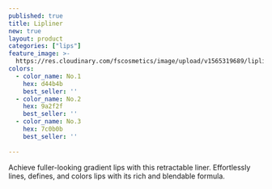 ```yaml
---
published: true
title: Lipliner
new: true
layout: product
categories: ["lips"]
feature_image: >-
  https://res.cloudinary.com/fscosmetics/image/upload/v1565319689/lipliners.jpg
colors:
  - color_name: No.1
    hex: d44b4b
    best_seller: ''
  - color_name: No.2
    hex: 9a2f2f
    best_seller: ''
  - color_name: No.3
    hex: 7c0b0b
    best_seller: ''
  
---
```

Achieve fuller-looking gradient lips with this retractable liner. Effortlessly lines, defines, and colors lips with its rich and blendable formula.
